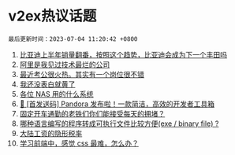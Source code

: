 # v2ex热议话题

`最后更新时间：2023-07-04 11:20:42 +0800`

1. [比亚迪上半年销量翻番，按照这个趋势，比亚迪会成为下一个丰田吗](https://www.v2ex.com/t/953644)
1. [阿里是我见过技术最烂的公司](https://www.v2ex.com/t/953798)
1. [最近考公很火热。其实有一个岗位很不错](https://www.v2ex.com/t/953614)
1. [我还没表白就黄了](https://www.v2ex.com/t/953829)
1. [各位 NAS 用的什么系统](https://www.v2ex.com/t/953735)
1. [🎁 [首发送码] Pandora 发布啦！一款简洁，高效的开发者工具箱](https://www.v2ex.com/t/953853)
1. [固定开车通勤的老铁们你们能接受每天的拥堵？](https://www.v2ex.com/t/953845)
1. [哪种语言编写的程序转成可执行文件比较方便(exe / binary file) ?](https://www.v2ex.com/t/953828)
1. [大陆工资的隐形税率](https://www.v2ex.com/t/953620)
1. [学习前端中，感觉 css 最难，怎么办？](https://www.v2ex.com/t/953607)

